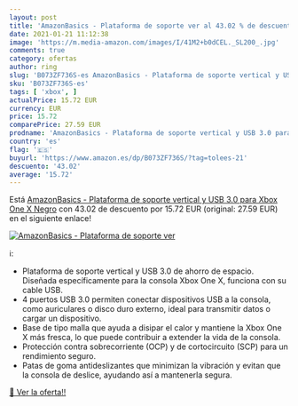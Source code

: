 ```yaml
---
layout: post
title: 'AmazonBasics - Plataforma de soporte ver al 43.02 % de descuento'
date: 2021-01-21 11:12:38
image: 'https://m.media-amazon.com/images/I/41M2+b0dCEL._SL200_.jpg'
comments: true
category: ofertas
author: ring
slug: 'B073ZF736S-es AmazonBasics - Plataforma de soporte vertical y USB 3.0...'
sku: 'B073ZF736S-es'
tags: [ 'xbox', ]
actualPrice: 15.72 EUR
currency: EUR
price: 15.72
comparePrice: 27.59 EUR
prodname: 'AmazonBasics - Plataforma de soporte vertical y USB 3.0 para Xbox One X  Negro'
country: 'es'
flag: '🇪🇸'
buyurl: 'https://www.amazon.es/dp/B073ZF736S/?tag=tolees-21'
descuento: '43.02'
average: '15.72'
---
```


Está [AmazonBasics - Plataforma de soporte vertical y USB 3.0 para Xbox One X  Negro](https://www.amazon.es/dp/B073ZF736S/?tag=tolees-21) con 43.02 de descuento por 15.72 EUR (original: 27.59 EUR) en el siguiente enlace!

[![AmazonBasics - Plataforma de soporte ver](https://m.media-amazon.com/images/I/41M2+b0dCEL._SL200_.jpg)](https://www.amazon.es/dp/B073ZF736S/?tag=tolees-21)

ℹ️:

- Plataforma de soporte vertical y USB 3.0 de ahorro de espacio. Diseñada específicamente para la consola Xbox One X, funciona con su cable USB.
- 4 puertos USB 3.0 permiten conectar dispositivos USB a la consola, como auriculares o disco duro externo, ideal para transmitir datos o cargar un dispositivo.
- Base de tipo malla que ayuda a disipar el calor y mantiene la Xbox One X más fresca, lo que puede contribuir a extender la vida de la consola.
- Protección contra sobrecorriente (OCP) y de cortocircuito (SCP) para un rendimiento seguro.
- Patas de goma antideslizantes que minimizan la vibración y evitan que la consola de deslice, ayudando así a mantenerla segura.

[🛒 Ver la oferta!!](https://www.amazon.es/dp/B073ZF736S/?tag=tolees-21)
